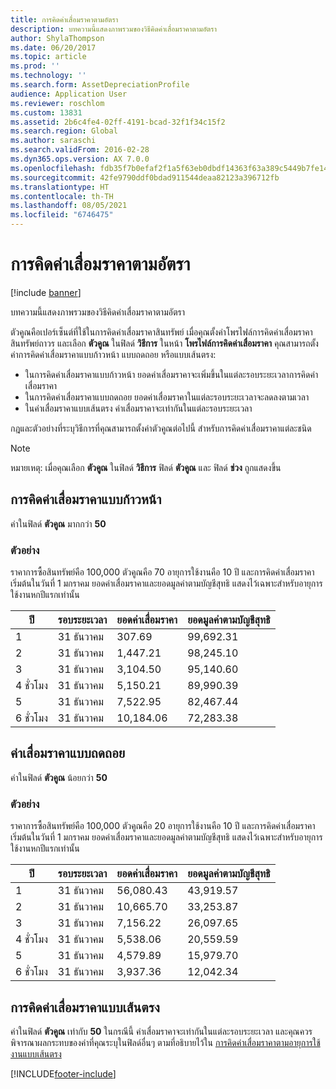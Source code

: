 ```yaml
---
title: การคิดค่าเสื่อมราคาตามอัตรา
description: บทความนี้แสดงภาพรวมของวิธีคิดค่าเสื่อมราคาตามอัตรา
author: ShylaThompson
ms.date: 06/20/2017
ms.topic: article
ms.prod: ''
ms.technology: ''
ms.search.form: AssetDepreciationProfile
audience: Application User
ms.reviewer: roschlom
ms.custom: 13831
ms.assetid: 2b6c4fe4-02ff-4191-bcad-32f1f34c15f2
ms.search.region: Global
ms.author: saraschi
ms.search.validFrom: 2016-02-28
ms.dyn365.ops.version: AX 7.0.0
ms.openlocfilehash: fdb35f7b0efaf2f1a5f63eb0dbdf14363f63a389c5449b7fe145a46fd5c14cc2
ms.sourcegitcommit: 42fe9790ddf0bdad911544deaa82123a396712fb
ms.translationtype: HT
ms.contentlocale: th-TH
ms.lasthandoff: 08/05/2021
ms.locfileid: "6746475"
---
```

# <a name="factor-depreciation"></a>การคิดค่าเสื่อมราคาตามอัตรา

[!include [banner](../includes/banner.md)]

บทความนี้แสดงภาพรวมของวิธีคิดค่าเสื่อมราคาตามอัตรา

ตัวคูณคือเปอร์เซ็นต์ที่ใช้ในการคิดค่าเสื่อมราคาสินทรัพย์  เมื่อคุณตั้งค่าโพรไฟล์การคิดค่าเสื่อมราคาสินทรัพย์ถาวร และเลือก **ตัวคูณ** ในฟิลด์ **วิธีการ** ในหน้า **โพรไฟล์การคิดค่าเสื่อมราคา** คุณสามารถตั้งค่าการคิดค่าเสื่อมราคาแบบก้าวหน้า แบบถดถอย หรือแบบเส้นตรง:

-   ในการคิดค่าเสื่อมราคาแบบก้าวหน้า ยอดค่าเสื่อมราคาจะเพิ่มขึ้นในแต่ละรอบระยะเวลาการคิดค่าเสื่อมราคา
-   ในการคิดค่าเสื่อมราคาแบบถดถอย ยอดค่าเสื่อมราคาในแต่ละรอบระยะเวลาจะลดลงตามเวลา
-   ในค่าเสื่อมราคาแบบเส้นตรง ค่าเสื่อมราคาจะเท่ากันในแต่ละรอบระยะเวลา

กฎและตัวอย่างที่ระบุวิธีการที่คุณสามารถตั้งค่าตัวคูณต่อไปนี้ สำหรับการคิดค่าเสื่อมราคาแต่ละชนิด 

> [!NOTE] 
> หมายเหตุ: เมื่อคุณเลือก **ตัวคูณ** ในฟิลด์ **วิธีการ** ฟิลด์ **ตัวคูณ** และ ฟิลด์  **ช่วง** ถูกแสดงขึ้น

## <a name="progressive-depreciation"></a>การคิดค่าเสื่อมราคาแบบก้าวหน้า
ค่าในฟิลด์ **ตัวคูณ** มากกว่า **50**

### <a name="example"></a>ตัวอย่าง

ราคาการซื้อสินทรัพย์คือ 100,000 ตัวคูณคือ 70 อายุการใช้งานคือ 10 ปี และการคิดค่าเสื่อมราคาเริ่มต้นในวันที่ 1 มกราคม ยอดค่าเสื่อมราคาและยอดมูลค่าตามบัญชีสุทธิ แสดงไว้เฉพาะสำหรับอายุการใช้งานหกปีแรกเท่านั้น

| ปี | รอบระยะเวลา      | ยอดค่าเสื่อมราคา | ยอดมูลค่าตามบัญชีสุทธิ |
|------|-------------|---------------------|-----------------------|
| 1    | 31 ธันวาคม | 307.69              | 99,692.31             |
| 2    | 31 ธันวาคม | 1,447.21            | 98,245.10             |
| 3    | 31 ธันวาคม | 3,104.50            | 95,140.60             |
| 4 ชั่วโมง    | 31 ธันวาคม | 5,150.21            | 89,990.39             |
| 5    | 31 ธันวาคม | 7,522.95            | 82,467.44             |
| 6 ชั่วโมง    | 31 ธันวาคม | 10,184.06           | 72,283.38             |

## <a name="digressive-depreciation"></a>ค่าเสื่อมราคาแบบถดถอย
ค่าในฟิลด์ **ตัวคูณ** น้อยกว่า **50**

### <a name="example"></a>ตัวอย่าง

ราคาการซื้อสินทรัพย์คือ 100,000 ตัวคูณคือ 20 อายุการใช้งานคือ 10 ปี และการคิดค่าเสื่อมราคาเริ่มต้นในวันที่ 1 มกราคม ยอดค่าเสื่อมราคาและยอดมูลค่าตามบัญชีสุทธิ แสดงไว้เฉพาะสำหรับอายุการใช้งานหกปีแรกเท่านั้น

| ปี | รอบระยะเวลา      | ยอดค่าเสื่อมราคา | ยอดมูลค่าตามบัญชีสุทธิ |
|------|-------------|---------------------|-----------------------|
| 1    | 31 ธันวาคม | 56,080.43           | 43,919.57             |
| 2    | 31 ธันวาคม | 10,665.70           | 33,253.87             |
| 3    | 31 ธันวาคม | 7,156.22            | 26,097.65             |
| 4 ชั่วโมง    | 31 ธันวาคม | 5,538.06            | 20,559.59             |
| 5    | 31 ธันวาคม | 4,579.89            | 15,979.70             |
| 6 ชั่วโมง    | 31 ธันวาคม | 3,937.36            | 12,042.34             |

## <a name="straight-line-depreciation"></a>การคิดค่าเสื่อมราคาแบบเส้นตรง
ค่าในฟิลด์ **ตัวคูณ** เท่ากับ **50** ในกรณีนี้ ค่าเสื่อมราคาจะเท่ากันในแต่ละรอบระยะเวลา และคุณควรพิจารณาผลกระทบของค่าที่คุณระบุในฟิลด์อื่นๆ ตามที่อธิบายไว้ใน [การคิดค่าเสื่อมราคาตามอายุการใช้งานแบบเส้นตรง](straight-line-service-life-depreciation.md)





[!INCLUDE[footer-include](../../includes/footer-banner.md)]